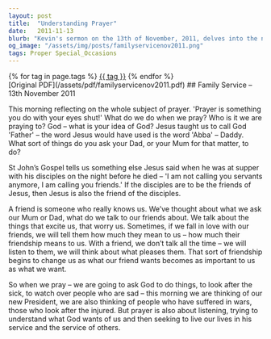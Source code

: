 ```yaml
---
layout: post
title:  "Understanding Prayer"
date:   2011-11-13
blurb: "Kevin's sermon on the 13th of November, 2011, delves into the nature of prayer, encouraging us to view God as a friend rather than a distant figure. He emphasizes the importance of communication in prayer, not just asking for things but also listening and understanding God's will. The sermon also touches on the significance of praying for others, including the new President and those affected by wars."
og_image: "/assets/img/posts/familyservicenov2011.png"
tags: Proper Special_Occasions
---    
```

<div class="tag-pills">
    {% for tag in page.tags %}
    <a href="{{ site.baseurl }}/tag/{{ tag | slugify }}" class="tag-pill">{{ tag }}</a>
    {% endfor %}
</div>
[Original PDF](/assets/pdf/familyservicenov2011.pdf)
## Family Service – 13th November 2011

This morning reflecting on the whole subject of prayer. 'Prayer is something you do with your eyes shut!' What do we do when we pray? Who is it we are praying to? God – what is your idea of God? Jesus taught us to call God 'Father' – the word Jesus would have used is the word 'Abba' – Daddy. What sort of things do you ask your Dad, or your Mum for that matter, to do?

St John’s Gospel tells us something else Jesus said when he was at supper with his disciples on the night before he died – 'I am not calling you servants anymore, I am calling you friends.' If the disciples are to be the friends of Jesus, then Jesus is also the friend of the disciples.

A friend is someone who really knows us. We’ve thought about what we ask our Mum or Dad, what do we talk to our friends about. We talk about the things that excite us, that worry us. Sometimes, if we fall in love with our friends, we will tell them how much they mean to us – how much their friendship means to us. With a friend, we don’t talk all the time – we will listen to them, we will think about what pleases them. That sort of friendship begins to change us as what our friend wants becomes as important to us as what we want.

So when we pray – we are going to ask God to do things, to look after the sick, to watch over people who are sad – this morning we are thinking of our new President, we are also thinking of people who have suffered in wars, those who look after the injured. But prayer is also about listening, trying to understand what God wants of us and then seeking to live our lives in his service and the service of others.
